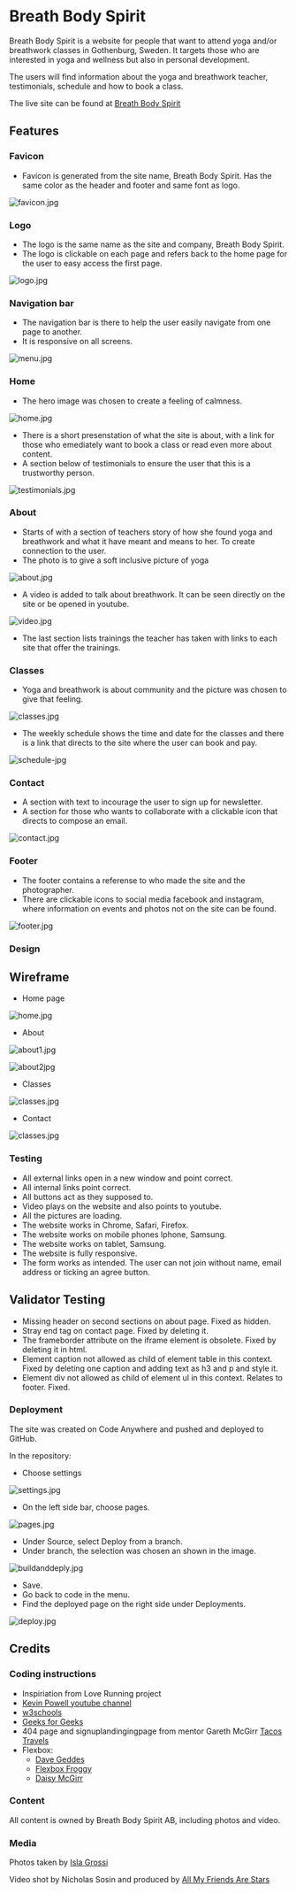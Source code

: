 # Breath Body Spirit

Breath Body Spirit is a website for people that want to attend yoga and/or breathwork classes in Gothenburg, Sweden. It targets those who are interested in yoga and wellness but also in personal development.

The users will find information about the yoga and breathwork teacher, testimonials, schedule and how to book a class.

The live site can be found at [Breath Body Spirit](https://malinchristina.github.io/p1breathbodyspirit/index.html "Breath Body Spirit")

## Features

### Favicon

* Favicon is generated from the site name, Breath Body Spirit. Has the same color as the header and footer and same font as logo.
  
![favicon.jpg](docs/readme_images/favicon.jpg)

### Logo

* The logo is the same name as the site and company, Breath Body Spirit.
* The logo is clickable on each page and refers back to the home page for the user to easy access the first page.
  
![logo.jpg](docs/readme_images/logo.jpg)

### Navigation bar

* The navigation bar is there to help the user easily navigate from one page to another.
* It is responsive on all screens.
  
![menu.jpg](docs/readme_images/menu.jpg)

### Home

* The hero image was chosen to create a feeling of calmness.

![home.jpg](docs/readme_images/home.jpg)

* There is a short presenstation of what the site is about, with a link for those who emediately want to book a class or read even more about content.
* A section below of testimonials to ensure the user that this is a trustworthy person.
  
![testimonials.jpg](docs/readme_images/testimonials.jpg)

### About

* Starts of with a section of teachers story of how she found yoga and breathwork and what it have meant and means to her. To create connection to the user.
* The photo is to give a soft inclusive picture of yoga
  
![about.jpg](docs/readme_images/about.jpg)

* A video is added to talk about breathwork. It can be seen directly on the site or be opened in youtube.

![video.jpg](docs/readme_images/video.jpg)

* The last section lists trainings the teacher has taken with links to each site that offer the trainings.

### Classes

* Yoga and breathwork is about community and the picture was chosen to give that feeling.
  
![classes.jpg](docs/readme_images/classes.jpg)

* The weekly schedule shows the time and date for the classes and there is a link that directs to the site where the user can book and pay.
  
![schedule-jpg](docs/readme_images/schedule.jpg)

### Contact

* A section with text to incourage the user to sign up for newsletter.
* A section for those who wants to collaborate with a clickable icon that directs to compose an email.

![contact.jpg](docs/readme_images/contact.jpg)

### Footer

* The footer contains a referense to who made the site and the photographer.
* There are clickable icons to social media facebook and instagram, where information on events and photos not on the site can be found.
  
 ![footer.jpg](docs/readme_images/footer.jpg)

### Design

## Wireframe

* Home page

![home.jpg](docs/balsamiq/home.jpg)

* About

![about1.jpg](docs/balsamiq/about1.jpg)

![about2jpg](docs/balsamiq/about2.jpg)

* Classes

![classes.jpg](docs/balsamiq/classes.jpg)

* Contact

![classes.jpg](docs/balsamiq/contact.jpg)

### Testing

* All external links open in a new window and point correct.
* All internal links point correct.
* All buttons act as they supposed to.
* Video plays on the website and also points to youtube.
* All the pictures are loading.
* The website works in Chrome, Safari, Firefox.
* The website works on mobile phones Iphone, Samsung.
* The website works on tablet, Samsung.
* The website is fully responsive.
* The form works as intended. The user can not join without name, email address or ticking an agree button.

## Validator Testing

* Missing header on second sections on about page. Fixed as hidden.
* Stray end tag on contact page. Fixed by deleting it.
* The frameborder attribute on the iframe element is obsolete. Fixed by deleting it in html.
* Element caption not allowed as child of element table in this context. Fixed by deleting one caption and adding text as h3 and p and style it.
* Element div not allowed as child of element ul in this context. Relates to footer. Fixed.

### Deployment

The site was created on Code Anywhere and pushed and deployed to GitHub.

In the repository:

* Choose settings

![settings.jpg](docs/readme_images/settings.jpg)

* On the left side bar, choose pages.

![pages.jpg](docs/readme_images/pages.jpg)

* Under Source, select Deploy from a branch.
* Under branch, the selection was chosen an shown in the image.

![buildanddeply.jpg](docs/readme_images/buildanddeply.jpg)

* Save.
* Go back to code in the menu.
* Find the deployed page on the right side under Deployments.

![deploy.jpg](docs/readme_images/deploy.jpg)

## Credits

### Coding instructions

* Inspiriation from Love Running project
* [Kevin Powell youtube channel](https://www.youtube.com/@KevinPowell "Kevin Powell")
* [w3schools](https://www.w3schools.com/ "w3shools")
* [Geeks for Geeks](https://www.geeksforgeeks.org/ "Geeks for Geeks")
* 404 page and signuplandingingpage from mentor Gareth McGirr [Tacos Travels](https://gareth-mcgirr.github.io/tacos-travels/index.html "Tacos Travels")
* Flexbox:
  * [Dave Geddes](https://mastery.games/flexboxzombies/chapter/2/level/22 "Flexbox Zombies")
  * [Flexbox Froggy](https://flexboxfroggy.com/ "Flexbox Froggy")
  * [Daisy McGirr](https://www.youtube.com/@IonaFrisbee "Dee Mc")

### Content

All content is owned by Breath Body Spirit AB, including photos and video.

### Media

Photos taken by [Isla Grossi](https://www.islagrossi.com/ "Isla Grossi photography")

Video shot by Nicholas Sosin and produced by [All My Friends Are Stars](https://www.allmyfriendsarestars.com/ "All My Friends Are Stars")
